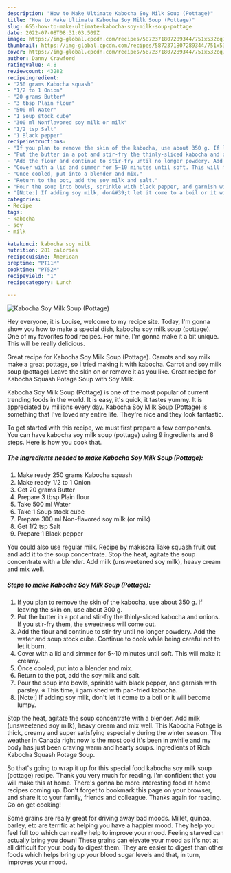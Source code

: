 ```yaml
---
description: "How to Make Ultimate Kabocha Soy Milk Soup (Pottage)"
title: "How to Make Ultimate Kabocha Soy Milk Soup (Pottage)"
slug: 655-how-to-make-ultimate-kabocha-soy-milk-soup-pottage
date: 2022-07-08T08:31:03.509Z
image: https://img-global.cpcdn.com/recipes/5872371807289344/751x532cq70/kabocha-soy-milk-soup-pottage-recipe-main-photo.jpg
thumbnail: https://img-global.cpcdn.com/recipes/5872371807289344/751x532cq70/kabocha-soy-milk-soup-pottage-recipe-main-photo.jpg
cover: https://img-global.cpcdn.com/recipes/5872371807289344/751x532cq70/kabocha-soy-milk-soup-pottage-recipe-main-photo.jpg
author: Danny Crawford
ratingvalue: 4.8
reviewcount: 43282
recipeingredient:
- "250 grams Kabocha squash"
- "1/2 to 1 Onion"
- "20 grams Butter"
- "3 tbsp Plain flour"
- "500 ml Water"
- "1 Soup stock cube"
- "300 ml Nonflavored soy milk or milk"
- "1/2 tsp Salt"
- "1 Black pepper"
recipeinstructions:
- "If you plan to remove the skin of the kabocha, use about 350 g. If leaving the skin on, use about 300 g."
- "Put the butter in a pot and stir-fry the thinly-sliced kabocha and onions. If you stir-fry them, the sweetness will come out."
- "Add the flour and continue to stir-fry until no longer powdery. Add the water and soup stock cube. Continue to cook while being careful not to let it burn."
- "Cover with a lid and simmer for 5~10 minutes until soft. This will make it creamy."
- "Once cooled, put into a blender and mix."
- "Return to the pot, add the soy milk and salt."
- "Pour the soup into bowls, sprinkle with black pepper, and garnish with parsley. ※ This time, i garnished with pan-fried kabocha."
- "[Note:] If adding soy milk, don&#39;t let it come to a boil or it will become lumpy."
categories:
- Recipe
tags:
- kabocha
- soy
- milk

katakunci: kabocha soy milk 
nutrition: 281 calories
recipecuisine: American
preptime: "PT11M"
cooktime: "PT52M"
recipeyield: "1"
recipecategory: Lunch

---
```



![Kabocha Soy Milk Soup (Pottage)](https://img-global.cpcdn.com/recipes/5872371807289344/751x532cq70/kabocha-soy-milk-soup-pottage-recipe-main-photo.jpg)

Hey everyone, it is Louise, welcome to my recipe site. Today, I'm gonna show you how to make a special dish, kabocha soy milk soup (pottage). One of my favorites food recipes. For mine, I'm gonna make it a bit unique. This will be really delicious.

Great recipe for Kabocha Soy Milk Soup (Pottage). Carrots and soy milk make a great pottage, so I tried making it with kabocha. Carrot and soy milk soup (pottage) Leave the skin on or remove it as you like. Great recipe for Kabocha Squash Potage Soup with Soy Milk.

Kabocha Soy Milk Soup (Pottage) is one of the most popular of current trending foods in the world. It is easy, it's quick, it tastes yummy. It is appreciated by millions every day. Kabocha Soy Milk Soup (Pottage) is something that I've loved my entire life. They're nice and they look fantastic.


To get started with this recipe, we must first prepare a few components. You can have kabocha soy milk soup (pottage) using 9 ingredients and 8 steps. Here is how you cook that.

<!--inarticleads1-->

##### The ingredients needed to make Kabocha Soy Milk Soup (Pottage):

1. Make ready 250 grams Kabocha squash
1. Make ready 1/2 to 1 Onion
1. Get 20 grams Butter
1. Prepare 3 tbsp Plain flour
1. Take 500 ml Water
1. Take 1 Soup stock cube
1. Prepare 300 ml Non-flavored soy milk (or milk)
1. Get 1/2 tsp Salt
1. Prepare 1 Black pepper


You could also use regular milk. Recipe by makisora Take squash fruit out and add it to the soup concentrate. Stop the heat, agitate the soup concentrate with a blender. Add milk (unsweetened soy milk), heavy cream and mix well. 

<!--inarticleads2-->

##### Steps to make Kabocha Soy Milk Soup (Pottage):

1. If you plan to remove the skin of the kabocha, use about 350 g. If leaving the skin on, use about 300 g.
1. Put the butter in a pot and stir-fry the thinly-sliced kabocha and onions. If you stir-fry them, the sweetness will come out.
1. Add the flour and continue to stir-fry until no longer powdery. Add the water and soup stock cube. Continue to cook while being careful not to let it burn.
1. Cover with a lid and simmer for 5~10 minutes until soft. This will make it creamy.
1. Once cooled, put into a blender and mix.
1. Return to the pot, add the soy milk and salt.
1. Pour the soup into bowls, sprinkle with black pepper, and garnish with parsley. ※ This time, i garnished with pan-fried kabocha.
1. [Note:] If adding soy milk, don&#39;t let it come to a boil or it will become lumpy.


Stop the heat, agitate the soup concentrate with a blender. Add milk (unsweetened soy milk), heavy cream and mix well. This Kabocha Potage is thick, creamy and super satisfying especially during the winter season. The weather in Canada right now is the most cold it&#39;s been in awhile and my body has just been craving warm and hearty soups. Ingredients of Rich Kabocha Squash Potage Soup. 

So that's going to wrap it up for this special food kabocha soy milk soup (pottage) recipe. Thank you very much for reading. I'm confident that you will make this at home. There's gonna be more interesting food at home recipes coming up. Don't forget to bookmark this page on your browser, and share it to your family, friends and colleague. Thanks again for reading. Go on get cooking!

Some grains are really great for driving away bad moods. Millet, quinoa, barley, etc are terrific at helping you have a happier mood. They help you feel full too which can really help to improve your mood. Feeling starved can actually bring you down! These grains can elevate your mood as it's not at all difficult for your body to digest them. They are easier to digest than other foods which helps bring up your blood sugar levels and that, in turn, improves your mood.
